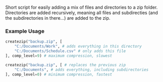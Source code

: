 Short script for easily adding a mix of files and directories to a zip folder.
Directories are added recursively, meaning all files and subdirecties (and the subdirectories in there...) are added to the zip.

### Example Usage
```python
createzip("backup.zip", [
    "C:/Documents/Work", # adds everything in this directory
    "C:/Documents/Schedule.csv" # only adds this file
], comp_level=9) # maximum compression, slowest

createzip("backup.zip", [ # replaces the previous zip
    "C:/Documents", # adds everything, including subdirectories
], comp_level=0) # minimum compression, fastest
```
